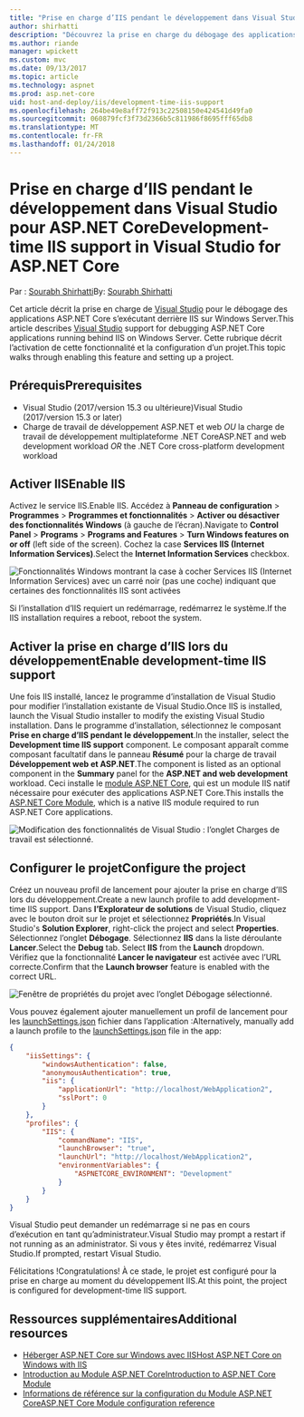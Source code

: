 ```yaml
---
title: "Prise en charge d’IIS pendant le développement dans Visual Studio pour ASP.NET Core"
author: shirhatti
description: "Découvrez la prise en charge du débogage des applications ASP.NET Core lors de l’exécution derrière IIS sur Windows Server."
ms.author: riande
manager: wpickett
ms.custom: mvc
ms.date: 09/13/2017
ms.topic: article
ms.technology: aspnet
ms.prod: asp.net-core
uid: host-and-deploy/iis/development-time-iis-support
ms.openlocfilehash: 264be49e8aff72f913c22508150e424541d49fa0
ms.sourcegitcommit: 060879fcf3f73d2366b5c811986f8695fff65db8
ms.translationtype: MT
ms.contentlocale: fr-FR
ms.lasthandoff: 01/24/2018
---
```

# <a name="development-time-iis-support-in-visual-studio-for-aspnet-core"></a><span data-ttu-id="e60a3-103">Prise en charge d’IIS pendant le développement dans Visual Studio pour ASP.NET Core</span><span class="sxs-lookup"><span data-stu-id="e60a3-103">Development-time IIS support in Visual Studio for ASP.NET Core</span></span>

<span data-ttu-id="e60a3-104">Par : [Sourabh Shirhatti](https://twitter.com/sshirhatti)</span><span class="sxs-lookup"><span data-stu-id="e60a3-104">By: [Sourabh Shirhatti](https://twitter.com/sshirhatti)</span></span>

<span data-ttu-id="e60a3-105">Cet article décrit la prise en charge de [Visual Studio](https://www.visualstudio.com/vs/) pour le débogage des applications ASP.NET Core s’exécutant derrière IIS sur Windows Server.</span><span class="sxs-lookup"><span data-stu-id="e60a3-105">This article describes [Visual Studio](https://www.visualstudio.com/vs/) support for debugging ASP.NET Core applications running behind IIS on Windows Server.</span></span> <span data-ttu-id="e60a3-106">Cette rubrique décrit l’activation de cette fonctionnalité et la configuration d’un projet.</span><span class="sxs-lookup"><span data-stu-id="e60a3-106">This topic walks through enabling this feature and setting up a project.</span></span>

## <a name="prerequisites"></a><span data-ttu-id="e60a3-107">Prérequis</span><span class="sxs-lookup"><span data-stu-id="e60a3-107">Prerequisites</span></span>

* <span data-ttu-id="e60a3-108">Visual Studio (2017/version 15.3 ou ultérieure)</span><span class="sxs-lookup"><span data-stu-id="e60a3-108">Visual Studio (2017/version 15.3 or later)</span></span>
* <span data-ttu-id="e60a3-109">Charge de travail de développement ASP.NET et web *OU* la charge de travail de développement multiplateforme .NET Core</span><span class="sxs-lookup"><span data-stu-id="e60a3-109">ASP.NET and web development workload *OR* the .NET Core cross-platform development workload</span></span>

## <a name="enable-iis"></a><span data-ttu-id="e60a3-110">Activer IIS</span><span class="sxs-lookup"><span data-stu-id="e60a3-110">Enable IIS</span></span>

<span data-ttu-id="e60a3-111">Activez le service IIS.</span><span class="sxs-lookup"><span data-stu-id="e60a3-111">Enable IIS.</span></span> <span data-ttu-id="e60a3-112">Accédez à **Panneau de configuration** > **Programmes** > **Programmes et fonctionnalités** > **Activer ou désactiver des fonctionnalités Windows** (à gauche de l’écran).</span><span class="sxs-lookup"><span data-stu-id="e60a3-112">Navigate to **Control Panel** > **Programs** > **Programs and Features** > **Turn Windows features on or off** (left side of the screen).</span></span> <span data-ttu-id="e60a3-113">Cochez la case **Services IIS (Internet Information Services)**.</span><span class="sxs-lookup"><span data-stu-id="e60a3-113">Select the **Internet Information Services** checkbox.</span></span>

![Fonctionnalités Windows montrant la case à cocher Services IIS (Internet Information Services) avec un carré noir (pas une coche) indiquant que certaines des fonctionnalités IIS sont activées](development-time-iis-support/_static/enable_iis.png)

<span data-ttu-id="e60a3-115">Si l’installation d’IIS requiert un redémarrage, redémarrez le système.</span><span class="sxs-lookup"><span data-stu-id="e60a3-115">If the IIS installation requires a reboot, reboot the system.</span></span>

## <a name="enable-development-time-iis-support"></a><span data-ttu-id="e60a3-116">Activer la prise en charge d’IIS lors du développement</span><span class="sxs-lookup"><span data-stu-id="e60a3-116">Enable development-time IIS support</span></span>

<span data-ttu-id="e60a3-117">Une fois IIS installé, lancez le programme d’installation de Visual Studio pour modifier l’installation existante de Visual Studio.</span><span class="sxs-lookup"><span data-stu-id="e60a3-117">Once IIS is installed, launch the Visual Studio installer to modify the existing Visual Studio installation.</span></span> <span data-ttu-id="e60a3-118">Dans le programme d’installation, sélectionnez le composant **Prise en charge d’IIS pendant le développement**.</span><span class="sxs-lookup"><span data-stu-id="e60a3-118">In the installer, select the **Development time IIS support** component.</span></span> <span data-ttu-id="e60a3-119">Le composant apparaît comme composant facultatif dans le panneau **Résumé** pour la charge de travail **Développement web et ASP.NET**.</span><span class="sxs-lookup"><span data-stu-id="e60a3-119">The component is listed as an optional component in the **Summary** panel for the **ASP.NET and web development** workload.</span></span> <span data-ttu-id="e60a3-120">Ceci installe le [module ASP.NET Core](xref:fundamentals/servers/aspnet-core-module), qui est un module IIS natif nécessaire pour exécuter des applications ASP.NET Core.</span><span class="sxs-lookup"><span data-stu-id="e60a3-120">This installs the [ASP.NET Core Module](xref:fundamentals/servers/aspnet-core-module), which is a native IIS module required to run ASP.NET Core applications.</span></span>

![Modification des fonctionnalités de Visual Studio : l’onglet Charges de travail est sélectionné.](development-time-iis-support/_static/development_time_support.png)

## <a name="configure-the-project"></a><span data-ttu-id="e60a3-124">Configurer le projet</span><span class="sxs-lookup"><span data-stu-id="e60a3-124">Configure the project</span></span>

<span data-ttu-id="e60a3-125">Créez un nouveau profil de lancement pour ajouter la prise en charge d’IIS lors du développement.</span><span class="sxs-lookup"><span data-stu-id="e60a3-125">Create a new launch profile to add development-time IIS support.</span></span> <span data-ttu-id="e60a3-126">Dans **l’Explorateur de solutions** de Visual Studio, cliquez avec le bouton droit sur le projet et sélectionnez **Propriétés**.</span><span class="sxs-lookup"><span data-stu-id="e60a3-126">In Visual Studio's **Solution Explorer**, right-click the project and select **Properties**.</span></span> <span data-ttu-id="e60a3-127">Sélectionnez l’onglet **Débogage**. Sélectionnez **IIS** dans la liste déroulante **Lancer**.</span><span class="sxs-lookup"><span data-stu-id="e60a3-127">Select the **Debug** tab. Select **IIS** from the **Launch** dropdown.</span></span> <span data-ttu-id="e60a3-128">Vérifiez que la fonctionnalité **Lancer le navigateur** est activée avec l’URL correcte.</span><span class="sxs-lookup"><span data-stu-id="e60a3-128">Confirm that the **Launch browser** feature is enabled with the correct URL.</span></span>

![Fenêtre de propriétés du projet avec l’onglet Débogage sélectionné.](development-time-iis-support/_static/project_properties.png)

<span data-ttu-id="e60a3-133">Vous pouvez également ajouter manuellement un profil de lancement pour les [launchSettings.json](http://json.schemastore.org/launchsettings) fichier dans l’application :</span><span class="sxs-lookup"><span data-stu-id="e60a3-133">Alternatively, manually add a launch profile to the [launchSettings.json](http://json.schemastore.org/launchsettings) file in the app:</span></span>

```json
{
    "iisSettings": {
        "windowsAuthentication": false,
        "anonymousAuthentication": true,
        "iis": {
            "applicationUrl": "http://localhost/WebApplication2",
            "sslPort": 0
        }
    },
    "profiles": {
        "IIS": {
            "commandName": "IIS",
            "launchBrowser": "true",
            "launchUrl": "http://localhost/WebApplication2",
            "environmentVariables": {
                "ASPNETCORE_ENVIRONMENT": "Development"
            }
        }
    }
}
```

<span data-ttu-id="e60a3-134">Visual Studio peut demander un redémarrage si ne pas en cours d’exécution en tant qu’administrateur.</span><span class="sxs-lookup"><span data-stu-id="e60a3-134">Visual Studio may prompt a restart if not running as an administrator.</span></span> <span data-ttu-id="e60a3-135">Si vous y êtes invité, redémarrez Visual Studio.</span><span class="sxs-lookup"><span data-stu-id="e60a3-135">If prompted, restart Visual Studio.</span></span>

<span data-ttu-id="e60a3-136">Félicitations !</span><span class="sxs-lookup"><span data-stu-id="e60a3-136">Congratulations!</span></span> <span data-ttu-id="e60a3-137">À ce stade, le projet est configuré pour la prise en charge au moment du développement IIS.</span><span class="sxs-lookup"><span data-stu-id="e60a3-137">At this point, the project is configured for development-time IIS support.</span></span> 

## <a name="additional-resources"></a><span data-ttu-id="e60a3-138">Ressources supplémentaires</span><span class="sxs-lookup"><span data-stu-id="e60a3-138">Additional resources</span></span>

* [<span data-ttu-id="e60a3-139">Héberger ASP.NET Core sur Windows avec IIS</span><span class="sxs-lookup"><span data-stu-id="e60a3-139">Host ASP.NET Core on Windows with IIS</span></span>](xref:host-and-deploy/iis/index)
* [<span data-ttu-id="e60a3-140">Introduction au Module ASP.NET Core</span><span class="sxs-lookup"><span data-stu-id="e60a3-140">Introduction to ASP.NET Core Module</span></span>](xref:fundamentals/servers/aspnet-core-module)
* [<span data-ttu-id="e60a3-141">Informations de référence sur la configuration du Module ASP.NET Core</span><span class="sxs-lookup"><span data-stu-id="e60a3-141">ASP.NET Core Module configuration reference</span></span>](xref:host-and-deploy/aspnet-core-module)
